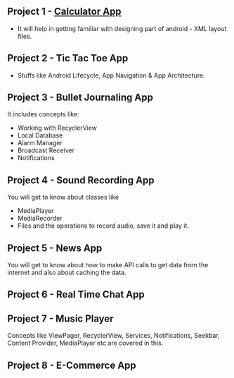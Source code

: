 ## Project 1 - [Calculator App](Calculator%20App.md)
- It will help in getting familiar with designing part of android - XML layout files.
## Project 2 - Tic Tac Toe App
- Stuffs like Android Lifecycle, App Navigation & App Architecture.
## Project 3 - Bullet Journaling App
It includes concepts like:
- Working with RecyclerView
- Local Database
- Alarm Manager
- Broadcast Receiver
- Notifications
## Project 4 - Sound Recording App
You will get to know about classes like
- MediaPlayer
- MediaRecorder
- Files
and the operations to record audio, save it and play it.
## Project 5 - News App
You will get to know about how to make API calls to get data from the internet and also about caching the data.
## Project 6 - Real Time Chat App
## Project 7 - Music Player
Concepts like ViewPager, RecyclerView, Services, Notifications, Seekbar, Content Provider, MediaPlayer etc are covered in this.
## Project 8 - E-Commerce App

